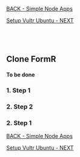 
<!-- ------------------------------------------------------------------------- -->

<div class="page-back">

[BACK - Simple Node Apps](/Setup/fr0102_Simple-Node-Apps.md)
</div><div class="page-next">

[Setup Vultr Ubuntu - NEXT](/Setup/fr0301_Setup-Vultr-Ubuntu.md)
</div><div style="margin-top:35px">&nbsp;</div> 

<!-- ------------------------------------------------------------------------- -->

## Clone FormR

#### To be done   
<sp></sp>

### 1. Step 1
### 2. Step 2
### 2. Step 1

<!-- ------------------------------------------------------------------------- -->

<div class="page-back">

[BACK - Simple Node Apps](/Setup/fr0102_Simple-Node-Apps.md)
</div><div class="page-next">

[Setup Vultr Ubuntu - NEXT](/Setup/fr0301_Setup-Vultr-Ubuntu.md)
</div>

